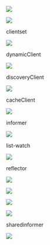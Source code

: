 ![](/Users/libinbin/Library/Application%20Support/marktext/images/2023-04-08-09-14-46-image.png)



![](/Users/libinbin/Library/Application%20Support/marktext/images/2023-04-08-09-20-32-image.png)



clientset

![](/Users/libinbin/Library/Application%20Support/marktext/images/2023-04-08-11-37-25-image.png)

dynamicClient

![](/Users/libinbin/Library/Application%20Support/marktext/images/2023-04-08-11-55-18-image.png)

discoveryClient

![](/Users/libinbin/Library/Application%20Support/marktext/images/2023-04-08-12-18-47-image.png)

cacheClient

![](/Users/libinbin/Library/Application%20Support/marktext/images/2023-04-08-12-27-43-image.png)

informer

![](/Users/libinbin/Library/Application%20Support/marktext/images/2023-04-08-12-42-15-image.png)

list-watch

![](/Users/libinbin/Library/Application%20Support/marktext/images/2023-04-08-12-46-02-image.png)

reflector

![](/Users/libinbin/Library/Application%20Support/marktext/images/2023-04-08-13-06-09-image.png)

![](/Users/libinbin/Library/Application%20Support/marktext/images/2023-04-08-13-11-20-image.png)

![](/Users/libinbin/Library/Application%20Support/marktext/images/2023-04-07-21-32-37-image.png)



![](/Users/libinbin/Library/Application%20Support/marktext/images/2023-04-07-22-01-36-image.png)



sharedinformer

![](/Users/libinbin/Library/Application%20Support/marktext/images/2023-04-08-15-07-29-image.png)
